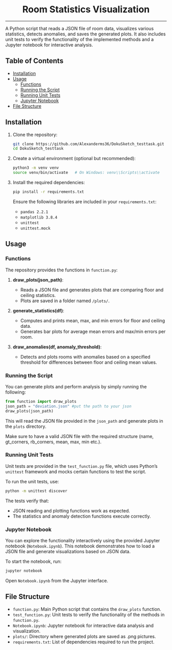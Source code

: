 <h1 align="center">Room Statistics Visualization</h1>

---

A Python script that reads a JSON file of room data, visualizes various statistics, detects anomalies, and saves the generated plots. It also includes unit tests to verify the functionality of the implemented methods and a Jupyter notebook for interactive analysis.

## Table of Contents
- [Installation](#installation)
- [Usage](#usage)
  - [Functions](#functions)
  - [Running the Script](#running-the-script)
  - [Running Unit Tests](#running-unit-tests)
  - [Jupyter Notebook](#jupyter-notebook)
- [File Structure](#file-structure)

## Installation

1. Clone the repository:
   ```bash
   git clone https://github.com/Alexanderms36/DokuSketch_testtask.git
   cd DokuSketch_testtask
   ```

2. Create a virtual environment (optional but recommended):
   ```bash
   python3 -m venv venv
   source venv/bin/activate   # On Windows: venv\\Scripts\\activate
   ```

3. Install the required dependencies:
   ```bash
   pip install -r requirements.txt
   ```

   Ensure the following libraries are included in your `requirements.txt`:
   - `pandas 2.2.1`
   - `matplotlib 3.8.4`
   - `unittest`
   - `unittest.mock`

## Usage

### Functions

The repository provides the functions in `function.py`:

1. **draw_plots(json_path)**:
   - Reads a JSON file and generates plots that are comparing floor and ceiling statistics.
   - Plots are saved in a folder named `/plots/`.

2. **generate_statistics(df)**:
   - Computes and prints mean, max, and min errors for floor and ceiling data.
   - Generates bar plots for average mean errors and max/min errors per room.

3. **draw_anomalies(df, anomaly_threshold)**:
   - Detects and plots rooms with anomalies based on a specified threshold for differences between floor and ceiling mean values.

### Running the Script

You can generate plots and perform analysis by simply running the following:

```py
from function import draw_plots
json_path = "deviation.json" #put the path to your json
draw_plots(json_path)
```

This will read the JSON file provided in the `json_path` and generate plots in the `plots` directory.

Make sure to have a valid JSON file with the required structure (name, gt_corners, rb_corners, mean, max, min etc.).

### Running Unit Tests

Unit tests are provided in the `test_function.py` file, which uses Python’s `unittest` framework and mocks certain functions to test the script.

To run the unit tests, use:

```bash
python -m unittest discover
```

The tests verify that:
- JSON reading and plotting functions work as expected.
- The statistics and anomaly detection functions execute correctly.

### Jupyter Notebook

You can explore the functionality interactively using the provided Jupyter notebook (`Notebook.ipynb`). This notebook demonstrates how to load a JSON file and generate visualizations based on JSON data.

To start the notebook, run:

```bash
jupyter notebook
```

Open `Notebook.ipynb` from the Jupyter interface.

## File Structure

- `function.py`: Main Python script that contains the `draw_plots` function.
- `test_function.py`: Unit tests to verify the functionality of the methods in `function.py`.
- `Notebook.ipynb`: Jupyter notebook for interactive data analysis and visualization.
- `plots/`: Directory where generated plots are saved as .png pictures.
- `requirements.txt`: List of dependencies required to run the project.
